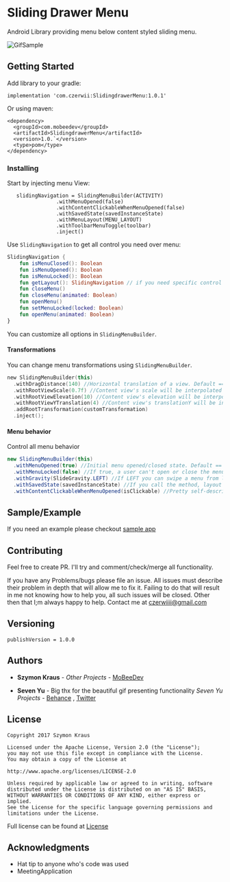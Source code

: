 # Sliding Drawer Menu

Android Library providing menu below content styled sliding menu.

![GifSample](images/animation.gif)

## Getting Started

Add library to your gradle:
```
implementation 'com.czerwii:SlidingdrawerMenu:1.0.1'
```
Or using maven:
```
<dependency>
  <groupId>com.mobeedev</groupId>
  <artifactId>SlidingdrawerMenu</artifactId>
  <version>1.0.`</version>
  <type>pom</type>
</dependency>
```
### Installing

Start by injecting menu View:
```
   slidingNavigation = SlidingMenuBuilder(ACTIVITY)
                .withMenuOpened(false)
                .withContentClickableWhenMenuOpened(false)
                .withSavedState(savedInstanceState)
                .withMenuLayout(MENU_LAYOUT)
                .withToolbarMenuToggle(toolbar)
                .inject()
```
Use `SlidingNavigation` to get all control you need over menu:
```kotlin
SlidingNavigation {
    fun isMenuClosed(): Boolean
    fun isMenuOpened(): Boolean
    fun isMenuLocked(): Boolean
    fun getLayout(): SlidingNavigation // if you need specific control over menuView
    fun closeMenu()
    fun closeMenu(animated: Boolean)
    fun openMenu()
    fun setMenuLocked(locked: Boolean)
    fun openMenu(animated: Boolean)
}
```

You can customize all options in `SlidingMenuBuilder`.

#### Transformations
You can change menu transformations using `SlidingMenuBuilder`.

```kotlin
new SlidingMenuBuilder(this)
  .withDragDistance(140) //Horizontal translation of a view. Default == 180dp
  .withRootViewScale(0.7f) //Content view's scale will be interpolated between 1f and 0.7f. Default == 0.65f;
  .withRootViewElevation(10) //Content view's elevation will be interpolated between 0 and 10dp. Default == 8.
  .withRootViewYTranslation(4) //Content view's translationY will be interpolated between 0 and 4. Default == 0
  .addRootTransformation(customTransformation)
  .inject();
```
#### Menu behavior
Control all menu behavior

```java
new SlidingMenuBuilder(this)
  .withMenuOpened(true) //Initial menu opened/closed state. Default == false
  .withMenuLocked(false) //If true, a user can't open or close the menu. Default == false.
  .withGravity(SlideGravity.LEFT) //If LEFT you can swipe a menu from left to right, if RIGHT - the direction is opposite. 
  .withSavedState(savedInstanceState) //If you call the method, layout will restore its opened/closed state
  .withContentClickableWhenMenuOpened(isClickable) //Pretty self-descriptive. Builder Default == true
```

## Sample/Example
If you need an example please checkout [sample app](sample/src/main/java/com/mobeedev/slidingdrawermenu)

## Contributing

Feel free to create PR. I'll try and comment/check/merge all functionality.

If you have any Problems/bugs please file an issue. All issues must describe their problem in depth that will allow me to fix it. Failing to do that will result in me not knowing how to help you, all such issues will be closed. Other then that I;m always happy to help. Contact me at czerwiiii@gmail.com

## Versioning
`publishVersion = 1.0.0`

## Authors

* **Szymon Kraus** - *Other Projects* - [MoBeeDev](https://mobeedev.com)

* **Seven Yu** - Big thx for the beautiful gif presenting functionality  *Seven Yu Projects* - [Behance](https://www.behance.net/joodu) , [Twitter](https://twitter.com/se7enyu)

## License
```
Copyright 2017 Szymon Kraus

Licensed under the Apache License, Version 2.0 (the "License");
you may not use this file except in compliance with the License.
You may obtain a copy of the License at

http://www.apache.org/licenses/LICENSE-2.0

Unless required by applicable law or agreed to in writing, software
distributed under the License is distributed on an "AS IS" BASIS,
WITHOUT WARRANTIES OR CONDITIONS OF ANY KIND, either express or implied.
See the License for the specific language governing permissions and
limitations under the License.
```

Full license can be found at [License](https://github.com/czerwix/SlidingDrawerMenu/blob/master/LICENSE)

## Acknowledgments

* Hat tip to anyone who's code was used
* MeetingApplication
